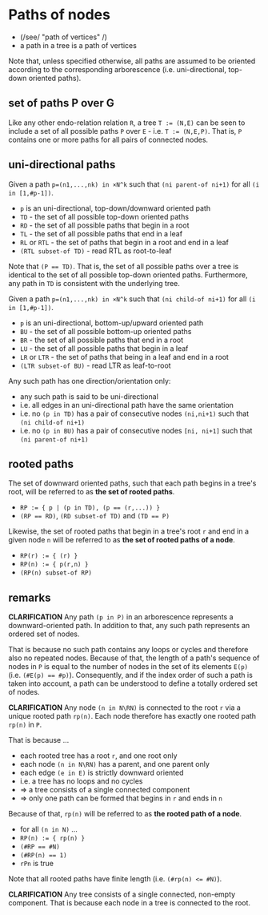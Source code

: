 
<!-- ======================================================================= -->
# Paths of nodes

* (/see/ "path of vertices" /)
* a path in a tree is a path of vertices

Note that, unless specified otherwise, all paths are assumed to be oriented
according to the corresponding arborescence (i.e. uni-directional, top-down
oriented paths).

<!-- ======================================================================= -->
## set of paths P over G

Like any other endo-relation relation `R`, a tree `T := (N,E)` can be seen
to include a set of all possible paths `P` over `E` - i.e. `T := (N,E,P)`.
That is, `P` contains one or more paths for all pairs of connected nodes.

<!-- ======================================================================= -->
## uni-directional paths

Given a path `p=(n1,...,nk) in ×N^k`
such that `(ni parent-of ni+1)` for all `(i in [1,#p-1])`.

* `p` is an uni-directional, top-down/downward oriented path
* `TD` - the set of all possible top-down oriented paths
* `RD` - the set of all possible paths that begin in a root
* `TL` - the set of all possible paths that end in a leaf
* `RL` or `RTL` - the set of paths that begin in a root and end in a leaf
* `(RTL subset-of TD)` - read RTL as root-to-leaf

Note that `(P == TD)`. That is, the set of all possible paths over a tree is
identical to the set of all possible top-down oriented paths. Furthermore,
any path in `TD` is consistent with the underlying tree.

Given a path `p=(n1,...,nk) in ×N^k`
such that `(ni child-of ni+1)` for all `(i in [1,#p-1])`.

* `p` is an uni-directional, bottom-up/upward oriented path
* `BU` - the set of all possible bottom-up oriented paths
* `BR` - the set of all possible paths that end in a root
* `LU` - the set of all possible paths that begin in a leaf
* `LR` or `LTR` - the set of paths that being in a leaf and end in a root
* `(LTR subset-of BU)` - read LTR as leaf-to-root

Any such path has one direction/orientation only:

* any such path is said to be uni-directional
* i.e. all edges in an uni-directional path have the same orientation
* i.e. no `(p in TD)` has a pair of consecutive nodes
  `(ni,ni+1)` such that `(ni child-of ni+1)`
* i.e. no `(p in BU)` has a pair of consecutive nodes
  `[ni, ni+1]` such that `(ni parent-of ni+1)`

<!-- ======================================================================= -->
## rooted paths

The set of downward oriented paths, such that each path begins in a tree's root,
will be referred to as **the set of rooted paths**.

* `RP := { p | (p in TD), (p == (r,...)) }`
* `(RP == RD)`, `(RD subset-of TD)` and `(TD == P)`

Likewise, the set of rooted paths that begin in a tree's root `r` and end in a
given node `n` will be referred to as **the set of rooted paths of a node**.

* `RP(r) := { (r) }`
* `RP(n) := { p(r,n) }`
* `(RP(n) subset-of RP)`

<!-- ======================================================================= -->
## remarks

**CLARIFICATION**
Any path `(p in P)` in an arborescence represents a downward-oriented path.
In addition to that, any such path represents an ordered set of nodes.

That is because no such path contains any loops or cycles and therefore also
no repeated nodes. Because of that, the length of a path's sequence of nodes
in `P` is equal to the number of nodes in the set of its elements `E(p)` (i.e.
`(#E(p) == #p)`). Consequently, and if the index order of such a path is taken
into account, a path can be understood to define a totally ordered set of nodes.

**CLARIFICATION**
Any node `(n in N\RN)` is connected to the root `r` via a unique rooted path
`rp(n)`. Each node therefore has exactly one rooted path `rp(n)` in `P`.

That is because ...

* each rooted tree has a root `r`, and one root only
* each node `(n in N\RN)` has a parent, and one parent only
* each edge `(e in E)` is strictly downward oriented
* i.e. a tree has no loops and no cycles
* => a tree consists of a single connected component
* => only one path can be formed that begins in `r` and ends in `n`

Because of that, `rp(n)` will be referred to as **the rooted path of a node**.

* for all `(n in N)` ...
* `RP(n) := { rp(n) }`
* `(#RP == #N)`
* `(#RP(n) == 1)`
* `rPn` is true

Note that all rooted paths have finite length (i.e. `(#rp(n) <= #N)`).

**CLARIFICATION**
Any tree consists of a single connected, non-empty component.
That is because each node in a tree is connected to the root.
